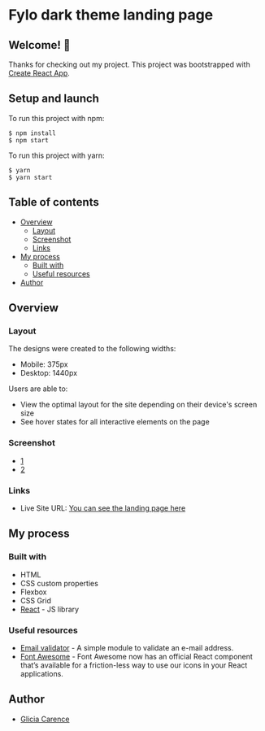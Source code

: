 # Fylo dark theme landing page

## Welcome! 👋

Thanks for checking out my project. This project was bootstrapped with [Create React App](https://github.com/facebook/create-react-app).

## Setup and launch

To run this project with npm:

```
$ npm install
$ npm start
```

To run this project with yarn:

```
$ yarn
$ yarn start
```

## Table of contents

-   [Overview](#overview)
    -   [Layout](#layout)
    -   [Screenshot](#screenshot)
    -   [Links](#links)
-   [My process](#my-process)
    -   [Built with](#built-with)
    -   [Useful resources](#useful-resources)
-   [Author](#author)

## Overview

### Layout

The designs were created to the following widths:

-   Mobile: 375px
-   Desktop: 1440px

Users are able to:

-   View the optimal layout for the site depending on their device's screen size
-   See hover states for all interactive elements on the page

### Screenshot

- [1](./assets/images/screenshots/screenshot-1.png)
- [2](./assets/images/screenshots/screenshot-2.png)

### Links

-   Live Site URL: [You can see the landing page here](https://react-fylo-landing-page.netlify.app/)

## My process

### Built with

-   HTML
-   CSS custom properties
-   Flexbox
-   CSS Grid
-   [React](https://reactjs.org/) - JS library

### Useful resources

-   [Email validator](https://www.npmjs.com/package/email-validator) - A simple module to validate an e-mail address.
-   [Font Awesome](https://fontawesome.com/how-to-use/on-the-web/using-with/react) - Font Awesome now has an official React component that’s available for a friction-less way to use our icons in your React applications.

## Author

-   [Glicia Carence](https://github.com/GliciaCarence)
